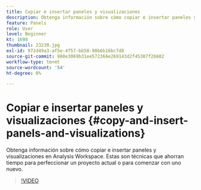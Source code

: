 ```yaml
---
title: Copiar e insertar paneles y visualizaciones
description: Obtenga información sobre cómo copiar e insertar paneles y visualizaciones en Analysis Workspace
feature: Panels
role: User
level: Beginner
kt: 1698
thumbnail: 23230.jpg
exl-id: 972d49a3-af5e-4f57-bb50-90b6b16bc7d8
source-git-commit: 980e3069b31ee572366e269143d2f45387f2b682
workflow-type: tm+mt
source-wordcount: '54'
ht-degree: 0%

---
```


# Copiar e insertar paneles y visualizaciones {#copy-and-insert-panels-and-visualizations}

Obtenga información sobre cómo copiar e insertar paneles y visualizaciones en Analysis Workspace. Estas son técnicas que ahorran tiempo para perfeccionar un proyecto actual o para comenzar con uno nuevo.

>[!VIDEO](https://video.tv.adobe.com/v/23230/?quality=12&learn=on)
